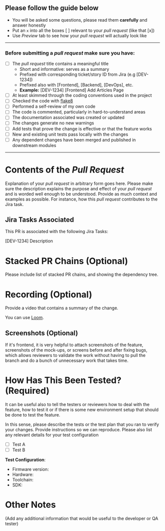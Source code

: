 <!-- Preambule -->

## Please follow the guide below

- You will be asked some questions, please read them **carefully** and answer honestly
- Put an `x` into all the boxes [ ] relevant to your *pull request* (like that [x])
- Use *Preview* tab to see how your *pull request* will actually look like

---

### Before submitting a *pull request* make sure you have:
- [ ] The *pull request* title contains a meaningful title
  - Short and informative: serves as a summary
  - Prefixed with corresponding ticket/story ID from Jira (e.g \[DEV-1234])
  - Prefixed also with [Frontend], [Backend], [DevOps], etc.
  - **Example:** \[DEV-1234] [Frontend] Add Articles Page
- [ ] At least skimmed through the coding conventions used in the project
- [ ] Checked the code with [flake8](https://pypi.python.org/pypi/flake8)
- [ ] Performed a self-review of my own code
- [ ] The code is commented, particularly in hard-to-understand areas
- [ ] The documentation associated was created or updated
- [ ] The changes generate no new warnings
- [ ] Add tests that prove the change is effective or that the feature works
- [ ] New and existing unit tests pass locally with the changes
- [ ] Any dependent changes have been merged and published in downstream modules

---
<!-- Describe what you've done -->

# Contents of the *Pull Request*

Explanation of your *pull request* in arbitrary form goes here. Please make sure the description explains the purpose and effect of your *pull request* and is worded well enough to be understood. Provide as much context and examples as possible. For instance, how this *pull request* contributes to the Jira task.

## Jira Tasks Associated

This PR is associated with the following Jira Tasks:

\[DEV-1234] Description

[DEV-1234]: https://cielo24.atlassian.net/browse/DEV-1234

# Stacked PR Chains (Optional)

Please include list of stacked PR chains, and showing the dependency tree.

# Recording (Optional)

Provide a video that contains a summary of the change.

You can use [Loom](https://www.loom.com/).

## Screenshots (Optional)

If it's frontend, it is very helpful to attach screenshots of the feature, screenshots of the mock-ups, or screens before and after fixing bugs, which allows reviewers to validate the work without having to pull the branch and do a bunch of unnecessary work that takes time.

# How Has This Been Tested? (Required)

It can be useful also to tell the testers or reviewers how to deal with the feature, how to test it or if there is some new environment setup that should be done to test the feature.

In this sense, please describe the tests or the test plan that you ran to verify your changes. Provide instructions so we can reproduce. Please also list any relevant details for your test configuration

- [ ] Test A
- [ ] Test B

**Test Configuration**:
* Firmware version:
* Hardware:
* Toolchain:
* SDK:

# Other Notes

(Add any additional information that would be useful to the developer or QA tester)
